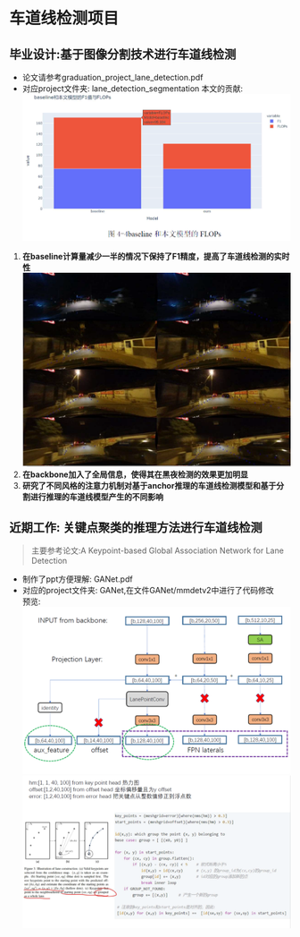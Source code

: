 # 车道线检测项目
## 毕业设计:基于图像分割技术进行车道线检测
- 论文请参考graduation_project_lane_detection.pdf
- 对应project文件夹: lane_detection_segmentation
本文的贡献: 
![pic1](imgs/1.PNG)
1. **在baseline计算量减少一半的情况下保持了F1精度，提高了车道线检测的实时性**
![night_detection](imgs/2.PNG)
2. **在backbone加入了全局信息，使得其在黑夜检测的效果更加明显**  
3. **研究了不同风格的注意力机制对基于anchor推理的车道线检测模型和基于分割进行推理的车道线模型产生的不同影响**

## 近期工作: 关键点聚类的推理方法进行车道线检测
> 主要参考论文:A Keypoint-based Global Association Network for Lane Detection  

- 制作了ppt方便理解: GANet.pdf
- 对应的project文件夹: GANet,在文件GANet/mmdetv2中进行了代码修改  
预览:
![network](imgs/4.PNG)  
![inference](imgs/5.PNG)